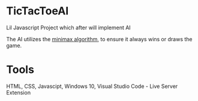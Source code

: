 # TicTacToeAI
Lil Javascript Project which after will implement AI

The AI utilizes the [minimax algorithm](https://en.wikipedia.org/wiki/Minimax), to ensure it always wins or draws the game.

# Tools
HTML, CSS, Javascipt, Windows 10, Visual Studio Code - Live Server Extension

